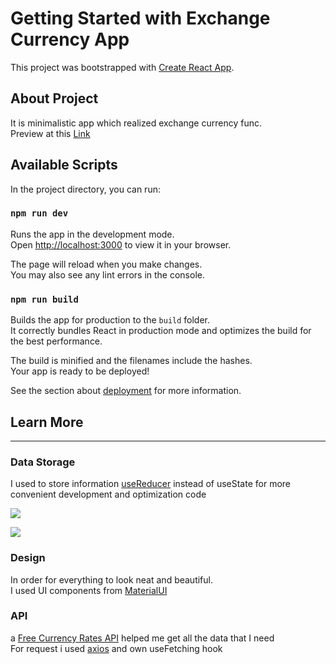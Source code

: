 # Getting Started with Exchange Currency App

This project was bootstrapped with [Create React App](https://github.com/facebook/create-react-app).

## About Project

It is minimalistic app which realized exchange currency func. \
Preview at this [Link](https://dffuqp.github.io/currency-exchange-react/)



## Available Scripts
In the project directory, you can run:

### `npm run dev`

Runs the app in the development mode.\
Open [http://localhost:3000](http://localhost:3000) to view it in your browser.

The page will reload when you make changes.\
You may also see any lint errors in the console.


### `npm run build`

Builds the app for production to the `build` folder.\
It correctly bundles React in production mode and optimizes the build for the best performance.

The build is minified and the filenames include the hashes.\
Your app is ready to be deployed!

See the section about [deployment](https://facebook.github.io/create-react-app/docs/deployment) for more information.


## Learn More
---
### Data Storage
I used to store information [useReducer](https://uk.reactjs.org/docs/hooks-reference.html#usereducer) instead of useState for more convenient development and optimization code

![](https://cdn.discordapp.com/attachments/481837341942611969/1012745388442255402/unknown.png)


![](https://cdn.discordapp.com/attachments/481837341942611969/1012745805288980530/unknown_1.png)

### Design

In order for everything to look neat and beautiful. \
I used UI components from [MaterialUI](https://mui.com/material-ui/getting-started/overview/)

### API 
a [Free Currency Rates API](https://github.com/fawazahmed0/currency-api#readme) helped me get all the data that I need \
For request i used [axios](https://axios-http.com/docs/intro) and own useFetching hook 



